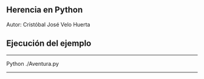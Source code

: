 ## Herencia en Python
Autor: Cristóbal José Velo Huerta

## Ejecución del ejemplo
---

Python ./Aventura.py

---

